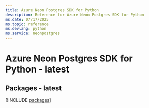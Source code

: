 ```yaml
---
title: Azure Neon Postgres SDK for Python
description: Reference for Azure Neon Postgres SDK for Python
ms.date: 07/17/2025
ms.topic: reference
ms.devlang: python
ms.service: neonpostgres
---
```

# Azure Neon Postgres SDK for Python - latest
## Packages - latest
[!INCLUDE [packages](neon-postgres-index.md)]